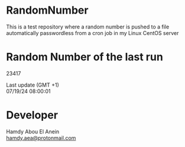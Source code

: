 # RandomNumber    
This is a test repository where a random number is pushed to a file automatically passwordless from a cron job in my Linux CentOS server    
# Random Number of the last run   
23417
      
Last update (GMT +1)    
07/19/24 08:00:01
# Developer    
Hamdy Abou El Anein   
hamdy.aea@protonmail.com
